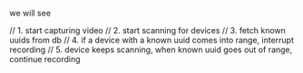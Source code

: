 we will see

// 1. start capturing video
// 2. start scanning for devices
// 3. fetch known uuids from db
// 4. if a device with a known uuid comes into range, interrupt recording
// 5. device keeps scanning, when known uuid goes out of range, continue recording
